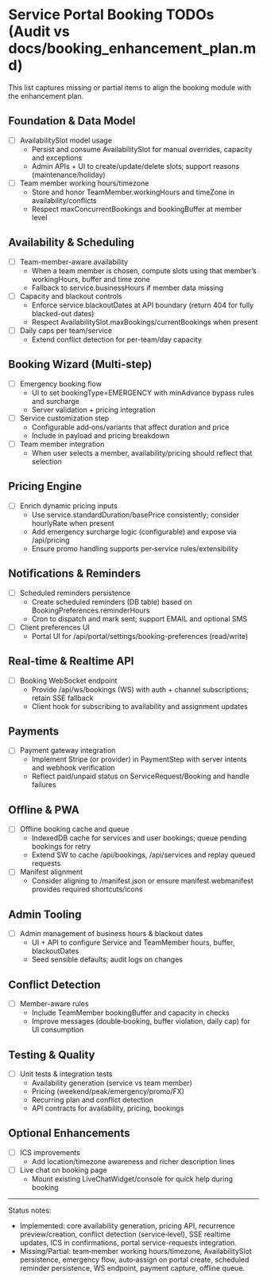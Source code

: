 # Service Portal Booking TODOs (Audit vs docs/booking_enhancement_plan.md)

This list captures missing or partial items to align the booking module with the enhancement plan.

## Foundation & Data Model
- [ ] AvailabilitySlot model usage
  - Persist and consume AvailabilitySlot for manual overrides, capacity and exceptions
  - Admin APIs + UI to create/update/delete slots; support reasons (maintenance/holiday)
- [ ] Team member working hours/timezone
  - Store and honor TeamMember.workingHours and timeZone in availability/conflicts
  - Respect maxConcurrentBookings and bookingBuffer at member level

## Availability & Scheduling
- [ ] Team-member-aware availability
  - When a team member is chosen, compute slots using that member’s workingHours, buffer and time zone
  - Fallback to service.businessHours if member data missing
- [ ] Capacity and blackout controls
  - Enforce service.blackoutDates at API boundary (return 404 for fully blacked-out dates)
  - Respect AvailabilitySlot.maxBookings/currentBookings when present
- [ ] Daily caps per team/service
  - Extend conflict detection for per-team/day capacity

## Booking Wizard (Multi-step)
- [ ] Emergency booking flow
  - UI to set bookingType=EMERGENCY with minAdvance bypass rules and surcharge
  - Server validation + pricing integration
- [ ] Service customization step
  - Configurable add‑ons/variants that affect duration and price
  - Include in payload and pricing breakdown
- [ ] Team member integration
  - When user selects a member, availability/pricing should reflect that selection

## Pricing Engine
- [ ] Enrich dynamic pricing inputs
  - Use service.standardDuration/basePrice consistently; consider hourlyRate when present
  - Add emergency surcharge logic (configurable) and expose via /api/pricing
  - Ensure promo handling supports per‑service rules/extensibility

## Notifications & Reminders
- [ ] Scheduled reminders persistence
  - Create scheduled reminders (DB table) based on BookingPreferences.reminderHours
  - Cron to dispatch and mark sent; support EMAIL and optional SMS
- [ ] Client preferences UI
  - Portal UI for /api/portal/settings/booking-preferences (read/write)

## Real-time & Realtime API
- [ ] Booking WebSocket endpoint
  - Provide /api/ws/bookings (WS) with auth + channel subscriptions; retain SSE fallback
  - Client hook for subscribing to availability and assignment updates

## Payments
- [ ] Payment gateway integration
  - Implement Stripe (or provider) in PaymentStep with server intents and webhook verification
  - Reflect paid/unpaid status on ServiceRequest/Booking and handle failures

## Offline & PWA
- [ ] Offline booking cache and queue
  - IndexedDB cache for services and user bookings; queue pending bookings for retry
  - Extend SW to cache /api/bookings, /api/services and replay queued requests
- [ ] Manifest alignment
  - Consider aligning to /manifest.json or ensure manifest.webmanifest provides required shortcuts/icons

## Admin Tooling
- [ ] Admin management of business hours & blackout dates
  - UI + API to configure Service and TeamMember hours, buffer, blackoutDates
  - Seed sensible defaults; audit logs on changes

## Conflict Detection
- [ ] Member-aware rules
  - Include TeamMember bookingBuffer and capacity in checks
  - Improve messages (double‑booking, buffer violation, daily cap) for UI consumption

## Testing & Quality
- [ ] Unit tests & integration tests
  - Availability generation (service vs team member)
  - Pricing (weekend/peak/emergency/promo/FX)
  - Recurring plan and conflict detection
  - API contracts for availability, pricing, bookings

## Optional Enhancements
- [ ] ICS improvements
  - Add location/timezone awareness and richer description lines
- [ ] Live chat on booking page
  - Mount existing LiveChatWidget/console for quick help during booking

---
Status notes:
- Implemented: core availability generation, pricing API, recurrence preview/creation, conflict detection (service‑level), SSE realtime updates, ICS in confirmations, portal service-requests integration.
- Missing/Partial: team‑member working hours/timezone, AvailabilitySlot persistence, emergency flow, auto‑assign on portal create, scheduled reminder persistence, WS endpoint, payment capture, offline queue.
